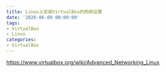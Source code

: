 ```yaml
---
title: Linux上安装VirtualBox的网络设置
date: '2020-06-09 00:00:00'
tags:
- VirtualBox
- Linux
categories:
- VirtualBox
---
```



https://www.virtualbox.org/wiki/Advanced_Networking_Linux
